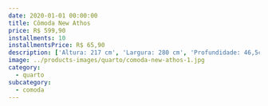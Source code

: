 ```yaml
---
date: 2020-01-01 00:00:00
title: Cômoda New Athos
price: R$ 599,90
installments: 10
installmentsPrice: R$ 65,90
description: ['Altura: 217 cm', 'Largura: 280 cm', 'Profundidade: 46,5cm', 'Materia Prima: MDF / MDP', 'Quantidade de Gavetas: 4 Gavetas', 'Tipo de Corrediças: Telescópicas', 'Quantidade de Portas: 8', 'Pés Com sapata regulável']
image: ../products-images/quarto/comoda-new-athos-1.jpg
category:
  - quarto
subcategory:
  - comoda
---
```

